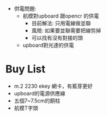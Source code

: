 - 供電問題: 
	- 航模對upboard 跟opencr 的供電
		- 目前解法: 只用電線做並聯
		- 風險: 如果要並聯需要把線剪掉
		- 可以找有沒有對接的頭
	- upboard對光達的供電

# Buy List

- m.2 2230 ekey 網卡，有藍芽更好
- upboard的電源供應線
- 五個7~7.5cm的銅柱
- 航模T字頭